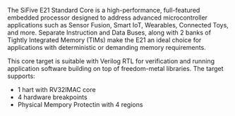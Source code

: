 The SiFive E21 Standard Core is a high-performance, full-featured embedded processor designed to address advanced microcontroller applications such as Sensor Fusion, Smart IoT, Wearables, Connected Toys, and more. Separate Instruction and Data Buses, along with 2 banks of Tightly Integrated Memory (TIMs) make the E21 an ideal choice for applications with deterministic or demanding memory requirements.

This core target is suitable with Verilog RTL for verification and running application software building on top of freedom-metal libraries. The target supports:

- 1 hart with RV32IMAC core
- 4 hardware breakpoints
- Physical Mempory Protectin with 4 regions
